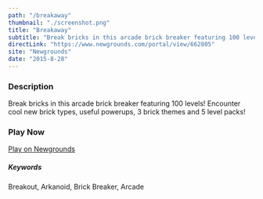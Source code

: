 ```yaml
---
path: "/breakaway"
thumbnail: "./screenshot.png"
title: "Breakaway"
subtitle: "Break bricks in this arcade brick breaker featuring 100 levels!"
directLink: "https://www.newgrounds.com/portal/view/662805"
site: "Newgrounds"
date: "2015-8-28"
---
```


### Description

Break bricks in this arcade brick breaker featuring 100 levels! Encounter cool new brick types, useful powerups, 3 brick themes and 5 level packs!

### Play Now

[Play on Newgrounds](https://www.newgrounds.com/portal/view/662805)

##### Keywords

Breakout, Arkanoid, Brick Breaker, Arcade
